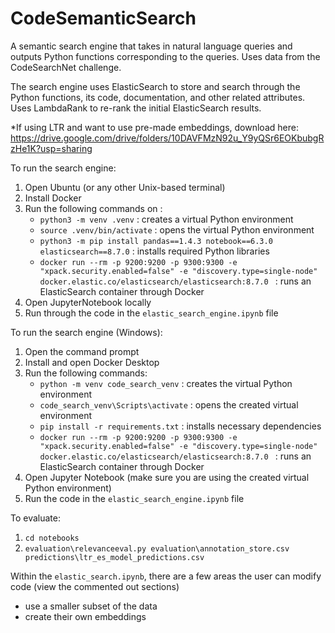 # CodeSemanticSearch
A semantic search engine that takes in natural language queries and outputs Python functions corresponding to the queries. Uses data from the CodeSearchNet challenge.

The search engine uses ElasticSearch to store and search through the Python functions, its code, documentation, and other related attributes. Uses LambdaRank to re-rank the initial ElasticSearch results.

*If using LTR and want to use pre-made embeddings, download here: https://drive.google.com/drive/folders/10DAVFMzN92u_Y9yQSr6EOKbubgRzHe1K?usp=sharing 

To run the search engine:
1) Open Ubuntu (or any other Unix-based terminal)
2) Install Docker
3) Run the following commands on :
   - `python3 -m venv .venv` : creates a virtual Python environment
   - `source .venv/bin/activate` : opens the virtual Python environment
   - `python3 -m pip install pandas==1.4.3 notebook==6.3.0 elasticsearch==8.7.0` : installs required Python libraries
   - `docker run --rm -p 9200:9200 -p 9300:9300 -e "xpack.security.enabled=false" -e "discovery.type=single-node" docker.elastic.co/elasticsearch/elasticsearch:8.7.0 ` : runs an ElasticSearch container through Docker
4) Open JupyterNotebook locally
5) Run through the code in the `elastic_search_engine.ipynb` file

To run the search engine (Windows):
1) Open the command prompt
2) Install and open Docker Desktop 
2) Run the following commands:
   -  `python -m venv code_search_venv` : creates the virtual Python environment
   -  `code_search_venv\Scripts\activate` : opens the created virtual environment
   -  `pip install -r requirements.txt` : installs necessary dependencies
   -  `docker run --rm -p 9200:9200 -p 9300:9300 -e "xpack.security.enabled=false" -e "discovery.type=single-node" docker.elastic.co/elasticsearch/elasticsearch:8.7.0 ` : runs an ElasticSearch container through Docker
3) Open Jupyter Notebook (make sure you are using the created virtual Python environment)
4) Run the code in the `elastic_search_engine.ipynb` file

To evaluate:
1) `cd notebooks`
2) `evaluation\relevanceeval.py evaluation\annotation_store.csv predictions\ltr_es_model_predictions.csv`

Within the `elastic_search.ipynb`, there are a few areas the user can modify code (view the commented out sections)
- use a smaller subset of the data
- create their own embeddings